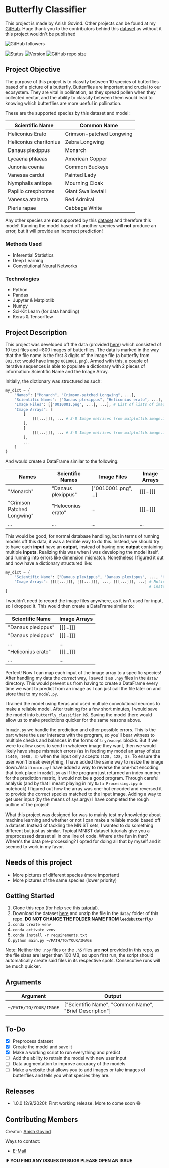 # Butterfly Classifier
This project is made by Anish Govind. Other projects can be found at my [GitHub](https://github.com/anishg24).
Huge thank you to the contributors behind this [dataset](https://www.kaggle.com/veeralakrishna/butterfly-dataset) as without it
this project wouldn't be published

![GitHub followers](https://img.shields.io/github/followers/anishg24?label=Follow&style=social)

![Status](https://img.shields.io/badge/status-completed-brightgreen?style=flat-square)
![Version](https://img.shields.io/badge/version-1.0.0-red?style=flat-square)
![GitHub repo size](https://img.shields.io/github/repo-size/anishg24/ButterflyClassifier?style=flat-square)

## Project Objective
The purpose of this project is to classify between 10 species of butterflies based of a picture of a butterfly. Butterflies are important and crucial to our ecosystem. 
They are vital in pollination, as they spread pollen when they collected nectar, and the ability to classify between them would lead to knowing which butterflies are more useful in pollination. 

These are the supported species by this dataset and model:

Scientific Name | Common Name
------------ | -------------
Heliconius Erato | Crimson-patched Longwing
Heliconius charitonius | Zebra Longwing
Danaus plexippus | Monarch
Lycaena phlaeas | American Copper
Junonia coenia | Common Buckeye
Vanessa cardui | Painted Lady
Nymphalis antiopa | Mourning Cloak
Papilio cresphontes | Giant Swallowtail
Vanessa atalanta | Red Admiral
Pieris rapae | Cabbage White

Any other species are **not** supported by this [dataset](https://www.kaggle.com/veeralakrishna/butterfly-dataset) and therefore this model!
Running the model based off another species will **not** produce an error, but it will provide an incorrect prediction!

### Methods Used
* Inferential Statistics
* Deep Learning
* Convolutional Neural Networks

### Technologies
* Python
* Pandas
* Jupyter & Matplotlib
* Numpy
* Sci-Kit Learn (for data handling)
* Keras & Tensorflow

## Project Description
This project was developed off the data (provided [here](https://www.kaggle.com/veeralakrishna/butterfly-dataset)) which consisted
of 10 text files and ~800 images of butterflies. The data is marked in the way that the file name is the first 3 digits of the 
image file (a butterfly from `001.txt` would have image `0010001.png`). Armed with this, a couple of iterative sequences is able
to populate a dictionary with 2 pieces of information: Scientific Name and the Image Array.

Initially, the dictionary was structured as such:
```python
my_dict = {
    "Names": ["Monarch", "Crimson-patched Longwing", ...],
    "Scientific Names": ["Danaus plexippus", "Heliconius erato", ...],
    "Image Files": [["0010001.png", ...], ...], # List of lists of image files that relate to the iterated species
    "Image Arrays": [
        [
            [[[...]]], ... # 3-D Image matrices from matplotlib.image.imread. Resized to be 128x128.
        ],
        [
            [[[...]]], ... # 3-D Image matrices from matplotlib.image.imread. Resized to be 128x128.
        ],
        ...
    ]
}
```
And would create a DataFrame similar to the following:

Names | Scientific Names | Image Files | Image Arrays
------------ | ------------- | ------------ | ------------- |
"Monarch" | "Danaus plexippus" | ["0010001.png", ...] | [[[...]]]
"Crimson Patched Longwing" | "Heloconius erato" | ... | [[[...]]]
... | ... | ... | ...

This would be good, for normal database handling, but in terms of running models off this data, it was a terrible way to do this.
Instead, we should try to have each **input** have an **output**, instead of having one **output** containing multiple **inputs**.
Realizing this was when I was developing the model itself, and running into errors like dimension mismatch. Nonetheless I figured it out
and now have a dictionary structured like:

```python
my_dict = {
    "Scientific Name": ["Danaus plexippus", "Danaus plexippus", ..., "Heliconius erato", ...], # Notice how there are multiple occurrences of the same species this time
    "Image Arrays": [[[[...]]], [[[...]]], ..., [[[...]]], ...] # Notice how this is a list of 3-D Image matrices from matplotlib.image.imread resized to be 128x128, 
                                                                # instead of a list of 4-D matrices.
}
```
I wouldn't need to record the image files anywhere, as it isn't used for input, so I dropped it. This would then create a DataFrame similar to:

Scientific Name | Image Arrays
------------ | -------------
"Danaus plexippus" | [[[...]]]
"Danaus plexippus" | [[[...]]]
... | ...
"Heliconius erato" | [[[...]]]
... | ...

Perfect! Now I can map each input of the image array to a specific species! After handling my data the *correct* way, I 
saved it as `.npy` files in the `data/` directory. This would prevent us from having to create a DataFrame every time we want to predict from an image
as I can just call the file later on and store that to my `model.py`. 

I trained the model using Keras and used multiple convolutional neurons to make a reliable model. After training for a few short
minutes, I would save the model into `butterfly_classifier.h5`. Saving the model there would allow us to make predictions quicker
for the same reasons above.

In `main.py` we handle the prediction and other possible errors. This is the part where the user interacts with the program, so you'll
bear witness to multiple checks and balances in the forms of `try/except` blocks. But if we were to allow users to send in whatever image
they want, then we would likely have shape mismatch errors (as in feeding my model an array of size `(1440, 1080, 3)` when the input only accepts `(128, 128, 3)`.
To ensure the user won't break everything, I have added the same way to resize the image down.Also in `main.py` I have added a way to reverse the one-hot
encoding that took place in `model.py` as if the program just returned an index number for the prediction matrix, it would not be a good program.
Through careful analysis (and by that I meant playing in my `Data Processing.ipynb` notebook) I figured out how the array was one-hot
encoded and reversed it to provide the correct species matched to the input image. Adding a way to get user input (by the means of sys.argv)
I have completed the rough outline of the project!

What this project was designed for was to mainly test my knowledge about machine learning and whether or not I can make a 
reliable model based off a dataset. Instead of tackling the MNIST sets, I wanted to do something different but just as similar. Typical
MNIST dataset tutorials give you a preprocessed dataset all in one line of code. Where's the fun in that? Where's the data pre-processing? I opted
for doing all that by myself and it seemed to work in my favor.


## Needs of this project

- More pictures of different species (more important)
- More pictures of the same species (lower priority)

## Getting Started

1. Clone this repo (for help see this [tutorial](https://help.github.com/articles/cloning-a-repository/)).
2. Download the dataset [here](https://www.kaggle.com/veeralakrishna/butterfly-dataset) and unzip the file in the `data/` folder of this repo. 
   **DO NOT CHANGE THE FOLDER NAME FROM `leedsbutterfly/`**
3. `conda create venv`
4. `conda activate venv`
5. `conda install -r requirements.txt`
6. `python main.py ~/PATH/TO/YOUR/IMAGE`

Note: Neither the `.npy` files or the `.h5` files are **not** provided in this repo, as the file sizes are larger than 100 MB, so upon first run,
the script should automatically create said files in its respective spots. Consecutive runs will be much quicker.

## Arguments
Argument | Output
------------ | -------------
`~/PATH/TO/YOUR/IMAGE` | ["Scientific Name", "Common Name", "Brief Description"]

## To-Do
- [x] Preprocess dataset
- [x] Create the model and save it
- [x] Make a working script to run everything and predict
- [ ] Add the ability to retrain the model with new user input
- [ ] Data augmentation to improve accuracy of the models
- [ ] Make a website that allows you to add images or take images of butterflies and tells you what species they are.

## Releases
- 1.0.0 (2/9/2020): First working release. More to come soon :smile:

## Contributing Members

Creator: [Anish Govind](https://github.com/anishg24@gmail.com)

Ways to contact:
* [E-Mail](anishg24@gmail.com)

**IF YOU FIND ANY ISSUES OR BUGS PLEASE OPEN AN ISSUE**